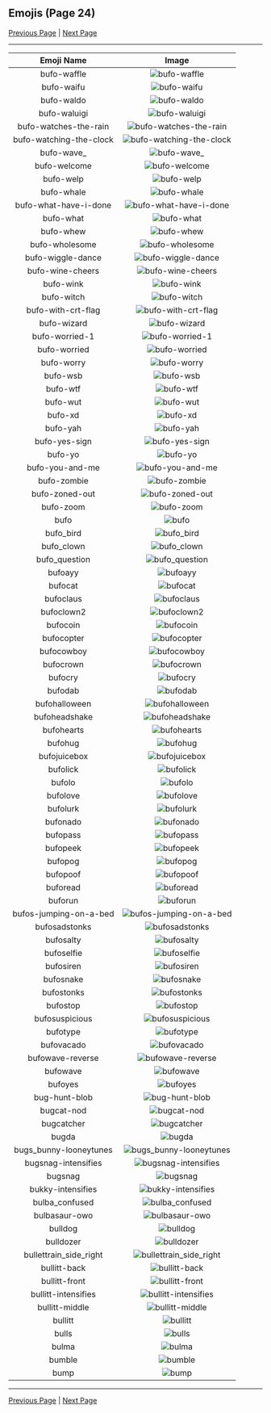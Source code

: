 
## Emojis (Page 24)

[Previous Page](/docs/hc/page-b-0023.md)
  | [Next Page](/docs/hc/page-b-0025.md)

<hr />

|Emoji Name|Image|
| :-: | :-: |
|bufo-waffle| ![bufo-waffle](/emojis/hc/bufo-waffle.png)|
|bufo-waifu| ![bufo-waifu](/emojis/hc/bufo-waifu.png)|
|bufo-waldo| ![bufo-waldo](/emojis/hc/bufo-waldo.png)|
|bufo-waluigi| ![bufo-waluigi](/emojis/hc/bufo-waluigi.png)|
|bufo-watches-the-rain| ![bufo-watches-the-rain](/emojis/hc/bufo-watches-the-rain.gif)|
|bufo-watching-the-clock| ![bufo-watching-the-clock](/emojis/hc/bufo-watching-the-clock.png)|
|bufo-wave_| ![bufo-wave_](/emojis/hc/bufo-wave_.gif)|
|bufo-welcome| ![bufo-welcome](/emojis/hc/bufo-welcome.png)|
|bufo-welp| ![bufo-welp](/emojis/hc/bufo-welp.png)|
|bufo-whale| ![bufo-whale](/emojis/hc/bufo-whale.png)|
|bufo-what-have-i-done| ![bufo-what-have-i-done](/emojis/hc/bufo-what-have-i-done.png)|
|bufo-what| ![bufo-what](/emojis/hc/bufo-what.gif)|
|bufo-whew| ![bufo-whew](/emojis/hc/bufo-whew.png)|
|bufo-wholesome| ![bufo-wholesome](/emojis/hc/bufo-wholesome.png)|
|bufo-wiggle-dance| ![bufo-wiggle-dance](/emojis/hc/bufo-wiggle-dance.gif)|
|bufo-wine-cheers| ![bufo-wine-cheers](/emojis/hc/bufo-wine-cheers.gif)|
|bufo-wink| ![bufo-wink](/emojis/hc/bufo-wink.gif)|
|bufo-witch| ![bufo-witch](/emojis/hc/bufo-witch.png)|
|bufo-with-crt-flag| ![bufo-with-crt-flag](/emojis/hc/bufo-with-crt-flag.png)|
|bufo-wizard| ![bufo-wizard](/emojis/hc/bufo-wizard.gif)|
|bufo-worried-1| ![bufo-worried-1](/emojis/hc/bufo-worried-1.png)|
|bufo-worried| ![bufo-worried](/emojis/hc/bufo-worried.png)|
|bufo-worry| ![bufo-worry](/emojis/hc/bufo-worry.png)|
|bufo-wsb| ![bufo-wsb](/emojis/hc/bufo-wsb.png)|
|bufo-wtf| ![bufo-wtf](/emojis/hc/bufo-wtf.gif)|
|bufo-wut| ![bufo-wut](/emojis/hc/bufo-wut.png)|
|bufo-xd| ![bufo-xd](/emojis/hc/bufo-xd.png)|
|bufo-yah| ![bufo-yah](/emojis/hc/bufo-yah.png)|
|bufo-yes-sign| ![bufo-yes-sign](/emojis/hc/bufo-yes-sign.png)|
|bufo-yo| ![bufo-yo](/emojis/hc/bufo-yo.png)|
|bufo-you-and-me| ![bufo-you-and-me](/emojis/hc/bufo-you-and-me.gif)|
|bufo-zombie| ![bufo-zombie](/emojis/hc/bufo-zombie.png)|
|bufo-zoned-out| ![bufo-zoned-out](/emojis/hc/bufo-zoned-out.png)|
|bufo-zoom| ![bufo-zoom](/emojis/hc/bufo-zoom.gif)|
|bufo| ![bufo](/emojis/hc/bufo.png)|
|bufo_bird| ![bufo_bird](/emojis/hc/bufo_bird.png)|
|bufo_clown| ![bufo_clown](/emojis/hc/bufo_clown.png)|
|bufo_question| ![bufo_question](/emojis/hc/bufo_question.png)|
|bufoayy| ![bufoayy](/emojis/hc/bufoayy.png)|
|bufocat| ![bufocat](/emojis/hc/bufocat.png)|
|bufoclaus| ![bufoclaus](/emojis/hc/bufoclaus.png)|
|bufoclown2| ![bufoclown2](/emojis/hc/bufoclown2.png)|
|bufocoin| ![bufocoin](/emojis/hc/bufocoin.gif)|
|bufocopter| ![bufocopter](/emojis/hc/bufocopter.png)|
|bufocowboy| ![bufocowboy](/emojis/hc/bufocowboy.png)|
|bufocrown| ![bufocrown](/emojis/hc/bufocrown.png)|
|bufocry| ![bufocry](/emojis/hc/bufocry.png)|
|bufodab| ![bufodab](/emojis/hc/bufodab.png)|
|bufohalloween| ![bufohalloween](/emojis/hc/bufohalloween.png)|
|bufoheadshake| ![bufoheadshake](/emojis/hc/bufoheadshake.gif)|
|bufohearts| ![bufohearts](/emojis/hc/bufohearts.png)|
|bufohug| ![bufohug](/emojis/hc/bufohug.png)|
|bufojuicebox| ![bufojuicebox](/emojis/hc/bufojuicebox.png)|
|bufolick| ![bufolick](/emojis/hc/bufolick.gif)|
|bufolo| ![bufolo](/emojis/hc/bufolo.png)|
|bufolove| ![bufolove](/emojis/hc/bufolove.png)|
|bufolurk| ![bufolurk](/emojis/hc/bufolurk.png)|
|bufonado| ![bufonado](/emojis/hc/bufonado.png)|
|bufopass| ![bufopass](/emojis/hc/bufopass.png)|
|bufopeek| ![bufopeek](/emojis/hc/bufopeek.png)|
|bufopog| ![bufopog](/emojis/hc/bufopog.png)|
|bufopoof| ![bufopoof](/emojis/hc/bufopoof.gif)|
|buforead| ![buforead](/emojis/hc/buforead.png)|
|buforun| ![buforun](/emojis/hc/buforun.gif)|
|bufos-jumping-on-a-bed| ![bufos-jumping-on-a-bed](/emojis/hc/bufos-jumping-on-a-bed.gif)|
|bufosadstonks| ![bufosadstonks](/emojis/hc/bufosadstonks.png)|
|bufosalty| ![bufosalty](/emojis/hc/bufosalty.png)|
|bufoselfie| ![bufoselfie](/emojis/hc/bufoselfie.png)|
|bufosiren| ![bufosiren](/emojis/hc/bufosiren.gif)|
|bufosnake| ![bufosnake](/emojis/hc/bufosnake.png)|
|bufostonks| ![bufostonks](/emojis/hc/bufostonks.png)|
|bufostop| ![bufostop](/emojis/hc/bufostop.gif)|
|bufosuspicious| ![bufosuspicious](/emojis/hc/bufosuspicious.png)|
|bufotype| ![bufotype](/emojis/hc/bufotype.gif)|
|bufovacado| ![bufovacado](/emojis/hc/bufovacado.png)|
|bufowave-reverse| ![bufowave-reverse](/emojis/hc/bufowave-reverse.gif)|
|bufowave| ![bufowave](/emojis/hc/bufowave.gif)|
|bufoyes| ![bufoyes](/emojis/hc/bufoyes.png)|
|bug-hunt-blob| ![bug-hunt-blob](/emojis/hc/bug-hunt-blob.png)|
|bugcat-nod| ![bugcat-nod](/emojis/hc/bugcat-nod.gif)|
|bugcatcher| ![bugcatcher](/emojis/hc/bugcatcher.png)|
|bugda| ![bugda](/emojis/hc/bugda.png)|
|bugs_bunny-looneytunes| ![bugs_bunny-looneytunes](/emojis/hc/bugs_bunny-looneytunes.png)|
|bugsnag-intensifies| ![bugsnag-intensifies](/emojis/hc/bugsnag-intensifies.gif)|
|bugsnag| ![bugsnag](/emojis/hc/bugsnag.png)|
|bukky-intensifies| ![bukky-intensifies](/emojis/hc/bukky-intensifies.gif)|
|bulba_confused| ![bulba_confused](/emojis/hc/bulba_confused.png)|
|bulbasaur-owo| ![bulbasaur-owo](/emojis/hc/bulbasaur-owo.png)|
|bulldog| ![bulldog](/emojis/hc/bulldog.png)|
|bulldozer| ![bulldozer](/emojis/hc/bulldozer.png)|
|bullettrain_side_right| ![bullettrain_side_right](/emojis/hc/bullettrain_side_right.png)|
|bullitt-back| ![bullitt-back](/emojis/hc/bullitt-back.png)|
|bullitt-front| ![bullitt-front](/emojis/hc/bullitt-front.png)|
|bullitt-intensifies| ![bullitt-intensifies](/emojis/hc/bullitt-intensifies.gif)|
|bullitt-middle| ![bullitt-middle](/emojis/hc/bullitt-middle.png)|
|bullitt| ![bullitt](/emojis/hc/bullitt.png)|
|bulls| ![bulls](/emojis/hc/bulls.png)|
|bulma| ![bulma](/emojis/hc/bulma.png)|
|bumble| ![bumble](/emojis/hc/bumble.png)|
|bump| ![bump](/emojis/hc/bump.png)|

<hr/>

[Previous Page](/docs/hc/page-b-0023.md)
  | [Next Page](/docs/hc/page-b-0025.md)